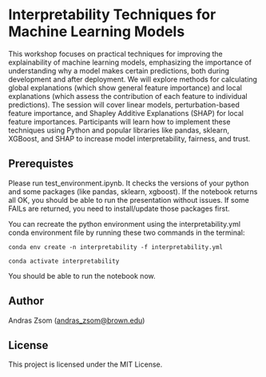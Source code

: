 
# Interpretability Techniques for Machine Learning Models
This workshop focuses on practical techniques for improving the explainability of machine learning models, emphasizing the importance of understanding why a model makes certain predictions, both during development and after deployment. We will explore methods for calculating global explanations (which show general feature importance) and local explanations (which assess the contribution of each feature to individual predictions). The session will cover linear models, perturbation-based feature importance, and Shapley Additive Explanations (SHAP) for local feature importances. Participants will learn how to implement these techniques using Python and popular libraries like pandas, sklearn, XGBoost, and SHAP to increase model interpretability, fairness, and trust.

## Prerequistes

Please run test_environment.ipynb. It checks the versions of your python and some packages (like pandas, sklearn, xgboost). If the notebook returns all OK, you should be able to run the presentation without issues. If some FAILs are returned, you need to install/update those packages first.

You can recreate the python environment using the interpretability.yml conda environment file by running these two commands in the terminal:

`conda env create -n interpretability -f interpretability.yml`

`conda activate interpretability`

You should be able to run the notebook now.

## Author

Andras Zsom (andras_zsom@brown.edu)

## License

This project is licensed under the MIT License.
